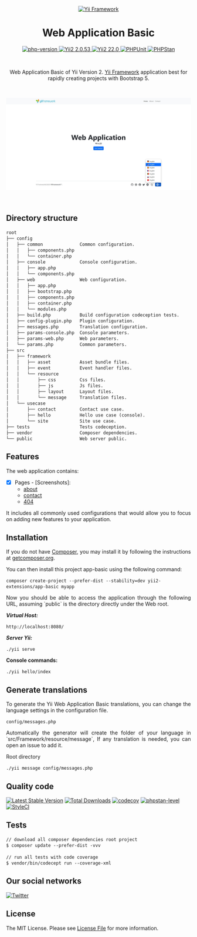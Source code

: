 <p align="center">
    <a href="https://github.com/yii2-extensions/localeurls" target="_blank">
        <img src="https://www.yiiframework.com/image/yii_logo_light.svg" alt="Yii Framework">
    </a>
    <h1 align="center">Web Application Basic</h1>
</p>

<p align="center">
    <a href="https://www.php.net/releases/8.1/en.php" target="_blank">
        <img src="https://img.shields.io/badge/PHP-%3E%3D8.1-787CB5" alt="php-version">
    </a>
    <a href="https://github.com/yiisoft/yii2/tree/2.0.53" target="_blank">
        <img src="https://img.shields.io/badge/Yii2%20-2.0.53-blue" alt="Yii2 2.0.53">
    </a>
    <a href="https://github.com/yiisoft/yii2/tree/22.0" target="_blank">
        <img src="https://img.shields.io/badge/Yii2%20-22-blue" alt="Yii2 22.0">
    </a>
    <a href="https://github.com/yii2-extensions/app-basic/actions/workflows/build.yml" target="_blank">
        <img src="https://github.com/yii2-extensions/app-basic/actions/workflows/build.yml/badge.svg" alt="PHPUnit">
    </a>
    <a href="https://github.com/yii2-extensions/app-basic/actions/workflows/static.yml" target="_blank">
        <img src="https://github.com/yii2-extensions/app-basic/actions/workflows/static.yml/badge.svg" alt="PHPStan">
    </a>        
</p>

</br>

<p align="center">
Web Application Basic of Yii Version 2. <a href="http://www.yiiframework.com/" title="Yii Framework" target="_blank">Yii Framework</a> application best for rapidly creating projects with Bootstrap 5.
</p>

</br>

![app-basic](docs/home.png)

</br>

## Directory structure

```text
root
├── config                  
│   ├── common              Common configuration.
│   │   ├── components.php  
│   │   └── container.php   
│   ├── console             Console configuration.
│   │   ├── app.php
│   │   └── components.php     
│   ├── web                 Web configuration.
│   │   ├── app.php
│   │   ├── bootstrap.php    
│   │   ├── components.php
│   │   ├── container.php
│   │   └── modules.php 
│   ├── build.php           Build configuration codeception tests.
│   ├── config-plugin.php   Plugin configuration.
│   ├── messages.php        Translation configuration.
│   ├── params-console.php  Console parameters.
│   ├── params-web.php      Web parameters.
│   └── params.php          Common parameters.
├── src             
│   ├── framework 
│   │   ├── asset           Asset bundle files.
│   │   ├── event           Event handler files.
│   │   └── resource 
│   │       ├── css         Css files.
│   │       ├── js          Js files.
│   │       ├── layout      Layout files.
│   │       └── message     Translation files.
│   └── usecase
│       ├── contact         Contact use case.
│       ├── hello           Hello use case (console).
│       └── site            Site use case.
├── tests                   Tests codeception.
├── vendor                  Composer dependencies.
└── public                  Web server public.
```

## Features

The web application contains:

- [x] Pages - [Screenshots]:
    - [about](docs/about.png)
    - [contact](docs/contact.png)
    - [404](docs/404.png)

<p align="justify">
It includes all commonly used configurations that would allow you to focus on adding new
features to your application.
</P>

## Installation

<p align="justify">
If you do not have <a href="http://getcomposer.org/" title="Composer" target="_blank">Composer</a>, you may install it by following the instructions at <a href="http://getcomposer.org/doc/00-intro.md#installation-nix" title="getcomposer.org" target="_blank">getcomposer.org</a>.
</p>

You can then install this project app-basic using the following command:

```shell
composer create-project --prefer-dist --stability=dev yii2-extensions/app-basic myapp
```

<p align="justify">
Now you should be able to access the application through the following URL, assuming `public` is the directory
directly under the Web root.
</p>

__*Virtual Host:*__

```
http://localhost:8080/
```

__*Server Yii:*__

```shell
./yii serve
```

__Console commands:__

```shell
./yii hello/index
```

## Generate translations

<p align="justify">
To generate the Yii Web Application Basic translations, you can change the language settings in the configuration file.
<p>

```
config/messages.php
```

<p align="justify">
 Automatically the generator will create the folder of your language in `src/Framework/resource/message`,
 If any translation is needed, you can open an issue to add it.
</p>

Root directory

```
./yii message config/messages.php
```

## Quality code

[![Latest Stable Version](https://poser.pugx.org/yii2-extensions/app-basic/v)](https://packagist.org/packages/yii2-extensions/app-basic)
[![Total Downloads](https://poser.pugx.org/yii2-extensions/app-basic/downloads)](https://packagist.org/packages/yii2-extensions/app-basic)
[![codecov](https://codecov.io/github/yii2-extensions/app-basic/graph/badge.svg?token=zcXbeTspxy)](https://codecov.io/github/yii2-extensions/app-basic)
[![phpstan-level](https://img.shields.io/badge/PHPStan%20level-max-blue)](https://github.com/yii2-extensions/app-basic/actions/workflows/static.yml)
[![StyleCI](https://github.styleci.io/repos/698621511/shield?branch=main)](https://github.styleci.io/repos/698621511?branch=main)

## Tests

~~~
// download all composer dependencies root project
$ composer update --prefer-dist -vvv

// run all tests with code coverage
$ vendor/bin/codecept run --coverage-xml
~~~

## Our social networks

[![Twitter](https://img.shields.io/badge/twitter-follow-1DA1F2?logo=twitter&logoColor=1DA1F2&labelColor=555555?style=flat)](https://twitter.com/Terabytesoftw)

## License

The MIT License. Please see [License File](LICENSE.md) for more information.
